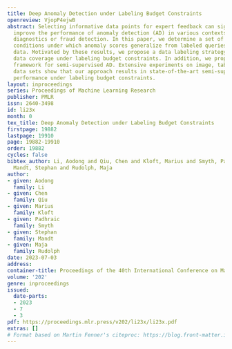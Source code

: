 ```yaml
---
title: Deep Anomaly Detection under Labeling Budget Constraints
openreview: VjopP4ejwB
abstract: Selecting informative data points for expert feedback can significantly
  improve the performance of anomaly detection (AD) in various contexts, such as medical
  diagnostics or fraud detection. In this paper, we determine a set of theoretical
  conditions under which anomaly scores generalize from labeled queries to unlabeled
  data. Motivated by these results, we propose a data labeling strategy with optimal
  data coverage under labeling budget constraints. In addition, we propose a new learning
  framework for semi-supervised AD. Extensive experiments on image, tabular, and video
  data sets show that our approach results in state-of-the-art semi-supervised AD
  performance under labeling budget constraints.
layout: inproceedings
series: Proceedings of Machine Learning Research
publisher: PMLR
issn: 2640-3498
id: li23x
month: 0
tex_title: Deep Anomaly Detection under Labeling Budget Constraints
firstpage: 19882
lastpage: 19910
page: 19882-19910
order: 19882
cycles: false
bibtex_author: Li, Aodong and Qiu, Chen and Kloft, Marius and Smyth, Padhraic and
  Mandt, Stephan and Rudolph, Maja
author:
- given: Aodong
  family: Li
- given: Chen
  family: Qiu
- given: Marius
  family: Kloft
- given: Padhraic
  family: Smyth
- given: Stephan
  family: Mandt
- given: Maja
  family: Rudolph
date: 2023-07-03
address: 
container-title: Proceedings of the 40th International Conference on Machine Learning
volume: '202'
genre: inproceedings
issued:
  date-parts:
  - 2023
  - 7
  - 3
pdf: https://proceedings.mlr.press/v202/li23x/li23x.pdf
extras: []
# Format based on Martin Fenner's citeproc: https://blog.front-matter.io/posts/citeproc-yaml-for-bibliographies/
---
```

